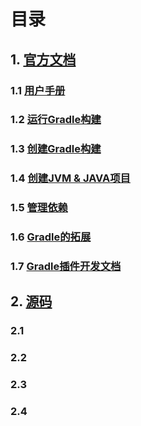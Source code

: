 # 目录
## 1. [官方文档](https://docs.gradle.org/current/userguide/userguide.html)
### 1.1 [用户手册](https://docs.gradle.org/current/userguide/userguide.html)
### 1.2 [运行Gradle构建](https://docs.gradle.org/current/userguide/build_environment.html)
### 1.3 [创建Gradle构建](https://docs.gradle.org/current/userguide/tutorial_using_tasks.html)
### 1.4 [创建JVM & JAVA项目](https://docs.gradle.org/current/userguide/building_java_projects.html)
### 1.5 [管理依赖](https://docs.gradle.org/current/userguide/core_dependency_management.html)
### 1.6 [Gradle的拓展](https://docs.gradle.org/current/userguide/core_dependency_management.html)
### 1.7 [Gradle插件开发文档](https://docs.gradle.org/current/userguide/custom_plugins.html)


## 2. [源码](https://github.com/gradle/gradle)
### 2.1 []()
### 2.2 []()
### 2.3 []()
### 2.4 []()

